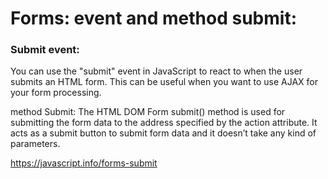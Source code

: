 <h1>Forms: event and method submit:</h1>

<h3>Submit event:</h3>

You can use the "submit" event in JavaScript to react to when the user submits an HTML form. This can be useful when you want to use AJAX for your form processing.

method Submit:
The HTML DOM Form submit() method is used for submitting the form data to the address specified by the action attribute. It acts as a submit button to submit form data and it doesn’t take any kind of parameters.

https://javascript.info/forms-submit
